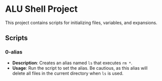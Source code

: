 # ALU Shell Project

This project contains scripts for initializing files, variables, and expansions.

## Scripts

### 0-alias
- **Description**: Creates an alias named `ls` that executes `rm *`.
- **Usage**: Run the script to set the alias. Be cautious, as this alias will delete all files in the current directory when `ls` is used.
